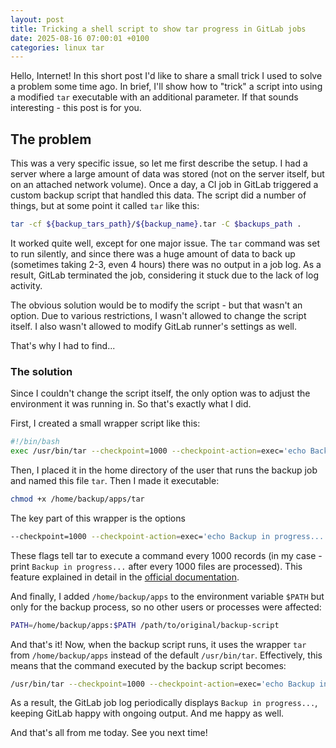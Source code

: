 ```yaml
---
layout: post
title: Tricking a shell script to show tar progress in GitLab jobs
date: 2025-08-16 07:00:01 +0100
categories: linux tar
---
```


Hello, Internet! In this short post I'd like to share a small trick I used to solve a problem some time ago.
In brief, I'll show how to "trick" a script into using a modified `tar` executable with an additional parameter.
If that sounds interesting - this post is for you.

## The problem

This was a very specific issue, so let me first describe the setup. I had a server where a large amount of data was stored (not on the server itself, but on an attached network volume). Once a day, a CI job in GitLab triggered a custom backup script that handled this data. The script did a number of things, but at some point it called `tar` like this:

```sh
tar -cf ${backup_tars_path}/${backup_name}.tar -C $backups_path .
```

It worked quite well, except for one major issue. The `tar` command was set to run silently, and since there was a huge amount of data to back up (sometimes taking 2-3, even 4 hours) there was no output in a job log. As a result, GitLab terminated the job, considering it stuck due to the lack of log activity.

The obvious solution would be to modify the script - but that wasn't an option. Due to various restrictions, I wasn't allowed to change the script itself. I also wasn't allowed to modify GitLab runner's settings as well.

That's why I had to find...

### The solution

Since I couldn't change the script itself, the only option was to adjust the environment it was running in. So that's exactly what I did.

First, I created a small wrapper script like this:

```sh
#!/bin/bash
exec /usr/bin/tar --checkpoint=1000 --checkpoint-action=exec='echo Backup in progress...' "$@"
```

Then, I placed it in the home directory of the user that runs the backup job and named this file `tar`. Then I made it executable:

```sh
chmod +x /home/backup/apps/tar
```

The key part of this wrapper is the options

```sh
--checkpoint=1000 --checkpoint-action=exec='echo Backup in progress...'
```

These flags tell tar to execute a command every 1000 records (in my case - print `Backup in progress...` after every 1000 files are processed). This feature explained in detail in the [official documentation](https://www.gnu.org/software/tar/manual/html_section/checkpoints.html).

And finally, I added `/home/backup/apps` to the environment variable `$PATH` but only for the backup process, so no other users or processes were affected:

```sh
PATH=/home/backup/apps:$PATH /path/to/original/backup-script
```

And that's it! Now, when the backup script runs, it uses the wrapper `tar` from `/home/backup/apps` instead of the default `/usr/bin/tar`. Effectively, this means that the command executed by the backup script becomes:

```sh
/usr/bin/tar --checkpoint=1000 --checkpoint-action=exec='echo Backup in progress...' -cf ${backup_tars_path}/${backup_name}.tar -C $backups_path .
```

As a result, the GitLab job log periodically displays `Backup in progress...`, keeping GitLab happy with ongoing output. And me happy as well.

And that's all from me today. See you next time!
